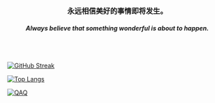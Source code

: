 
<div align="center">
  <h3>永远相信美好的事情即将发生。</h3>
  <h5>Always believe that something wonderful is about to happen. </h5>
</div>

<br />

## 


[![GitHub Streak](https://streak-stats.demolab.com?user=hwxlikemi&theme=dark&hide_border=%E5%81%87&border_radius=5&locale=zh_Hans&mode=weekly)](https://github.com/hwxlikemi) 

[![Top Langs](https://github-readme-stats.vercel.app/api/top-langs/?username=hwxlikemi)](https://github.com/hwxlikemi)

<div>
  <a href="https://github.com/hwxlikemi">
    <img src="https://github-readme-stats-neon-psi-82.vercel.app/api?username=hwxlikemi&show_icons=true&hide_border=true&icon_color=586069&title_color=a0a9af" alt="QAQ">
  </a>
</div>

